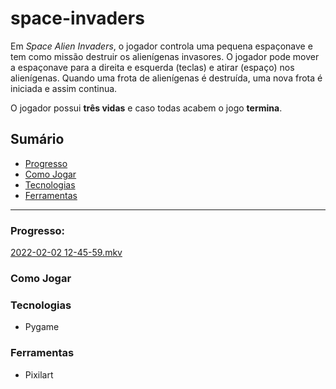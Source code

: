 # space-invaders

Em *Space Alien Invaders*, o jogador controla uma pequena espaçonave e tem como missão destruir os alienígenas invasores. O jogador pode mover a espaçonave para a direita e esquerda (teclas) e atirar (espaço) nos alienígenas. Quando uma frota de alienígenas é destruída, uma nova frota é iniciada e assim continua.

O jogador possui **três vidas** e caso todas acabem o jogo **termina**.

## Sumário

- [Progresso](https://github.com/thaisdk/space-invaders#progresso)
- [Como Jogar](https://github.com/thaisdk/space-invaders#como-jogar)
- [Tecnologias](https://github.com/thaisdk/space-invaders#tecnologias)
- [Ferramentas](https://github.com/thaisdk/space-invaders#ferramentas)

---
### Progresso:

[2022-02-02 12-45-59.mkv](https://github.com/thaisdk/space-invaders/blob/73de02251aac584974a12bdd474cb250b8be1cba/videos/2_2_22.mkv)

### Como Jogar

### Tecnologias

- Pygame

### Ferramentas

- Pixilart
